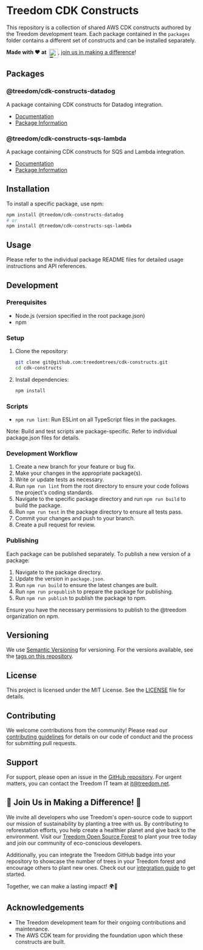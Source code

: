 # Treedom CDK Constructs

This repository is a collection of shared AWS CDK constructs authored by the Treedom development team. Each package contained in the `packages` folder contains a different set of constructs and can be installed separately.

__Made with ❤️ at&nbsp;&nbsp;[<img src="https://assets.treedom.net/image/upload/manual_uploads/treedom-logo-contrib_gjrzt6.png" height="24" alt="Treedom" border="0" align="top" />](#-join-us-in-making-a-difference-)__, [join us in making a difference](#-join-us-in-making-a-difference-)!

## Packages

### @treedom/cdk-constructs-datadog

A package containing CDK constructs for Datadog integration.

- [Documentation](./packages/datadog/README.md)
- [Package Information](./packages/datadog/package.json)

### @treedom/cdk-constructs-sqs-lambda

A package containing CDK constructs for SQS and Lambda integration.

- [Documentation](./packages/sqs-lambda/README.md)
- [Package Information](./packages/sqs-lambda/package.json)

## Installation

To install a specific package, use npm:

```bash
npm install @treedom/cdk-constructs-datadog
# or
npm install @treedom/cdk-constructs-sqs-lambda
```

## Usage

Please refer to the individual package README files for detailed usage instructions and API references.

## Development

### Prerequisites

- Node.js (version specified in the root package.json)
- npm

### Setup

1. Clone the repository:
   ```bash
   git clone git@github.com:treedomtrees/cdk-constructs.git
   cd cdk-constructs
   ```

2. Install dependencies:
   ```bash
   npm install
   ```

### Scripts

- `npm run lint`: Run ESLint on all TypeScript files in the packages.

Note: Build and test scripts are package-specific. Refer to individual package.json files for details.

### Development Workflow

1. Create a new branch for your feature or bug fix.
2. Make your changes in the appropriate package(s).
3. Write or update tests as necessary.
4. Run `npm run lint` from the root directory to ensure your code follows the project's coding standards.
5. Navigate to the specific package directory and run `npm run build` to build the package.
6. Run `npm run test` in the package directory to ensure all tests pass.
7. Commit your changes and push to your branch.
8. Create a pull request for review.

### Publishing

Each package can be published separately. To publish a new version of a package:

1. Navigate to the package directory.
2. Update the version in `package.json`.
3. Run `npm run build` to ensure the latest changes are built.
4. Run `npm run prepublish` to prepare the package for publishing.
5. Run `npm run publish` to publish the package to npm.

Ensure you have the necessary permissions to publish to the @treedom organization on npm.

## Versioning

We use [Semantic Versioning](https://semver.org/) for versioning. For the versions available, see the [tags on this repository](https://github.com/treedomtrees/cdk-constructs/tags).

## License

This project is licensed under the MIT License. See the [LICENSE](LICENSE) file for details.

## Contributing

We welcome contributions from the community! Please read our [contributing guidelines](CONTRIBUTING.md) for details on our code of conduct and the process for submitting pull requests.

## Support

For support, please open an issue in the [GitHub repository](https://github.com/treedomtrees/cdk-constructs/issues). For urgent matters, you can contact the Treedom IT team at it@treedom.net.

## 🌳 Join Us in Making a Difference! 🌳

We invite all developers who use Treedom's open-source code to support our mission of sustainability by planting a tree with us. By contributing to reforestation efforts, you help create a healthier planet and give back to the environment. Visit our [Treedom Open Source Forest](https://www.treedom.net/en/organization/treedom/event/treedom-open-source) to plant your tree today and join our community of eco-conscious developers.

Additionally, you can integrate the Treedom GitHub badge into your repository to showcase the number of trees in your Treedom forest and encourage others to plant new ones. Check out our [integration guide](https://github.com/treedomtrees/.github/blob/main/TREEDOM_BADGE.md) to get started.

Together, we can make a lasting impact! 🌍💚

## Acknowledgements

- The Treedom development team for their ongoing contributions and maintenance.
- The AWS CDK team for providing the foundation upon which these constructs are built.

